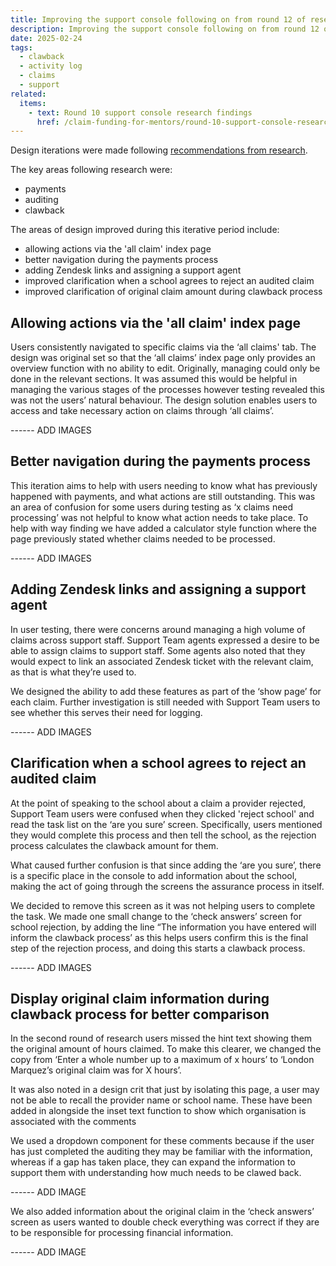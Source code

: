 ```yaml
---
title: Improving the support console following on from round 12 of research with support agents
description: Improving the support console following on from round 12 of research with support agents
date: 2025-02-24
tags:
  - clawback
  - activity log
  - claims
  - support
related:
  items:
    - text: Round 10 support console research findings
      href: /claim-funding-for-mentors/round-10-support-console-research-findings/
---
```


Design iterations were made following [recommendations from research](/claim-funding-for-mentors/round-12-support-console-research-findings/).

The key areas following research were:

- payments
- auditing
- clawback

The areas of design improved during this iterative period include:

- allowing actions via the 'all claim' index page
- better navigation during the payments process
- adding Zendesk links and assigning a support agent
- improved clarification when a school agrees to reject an audited claim
- improved clarification of original claim amount during clawback process

## Allowing actions via the 'all claim' index page

Users consistently navigated to specific claims via the ‘all claims' tab. The design was original set so that the ‘all claims’ index page only provides an overview function with no ability to edit. Originally, managing could only be done in the relevant sections. It was assumed this would be helpful in managing the various stages of the processes however testing revealed this was not the users’ natural behaviour. The design solution enables users to access and take necessary action on claims through ‘all claims’.

------ ADD IMAGES

## Better navigation during the payments process

This iteration aims to help with users needing to know what has previously happened with payments, and what actions are still outstanding. This was an area of confusion for some users during testing as ‘x claims need processing’ was not helpful to know what action needs to take place. To help with way finding we have added a calculator style function where the page previously stated whether claims needed to be processed.

------ ADD IMAGES

## Adding Zendesk links and assigning a support agent

In user testing, there were concerns around managing a high volume of claims across support staff. Support Team agents expressed a desire to be able to assign claims to support staff. Some agents also noted that they would expect to link an associated Zendesk ticket with the relevant claim, as that is what they’re used to.

We designed the ability to add these features as part of the ‘show page’ for each claim. Further investigation is still needed with Support Team users to see whether this serves their need for logging.

------ ADD IMAGES

## Clarification when a school agrees to reject an audited claim

At the point of speaking to the school about a claim a provider rejected, Support Team users were confused when they clicked 'reject school' and read the task list on the ‘are you sure’ screen. Specifically, users mentioned they would complete this process and then tell the school, as the rejection process calculates the clawback amount for them.

What caused further confusion is that since adding the ‘are you sure’, there is a specific place in the console to add information about the school, making the act of going through the screens the assurance process in itself.

We decided to remove this screen as it was not helping users to complete the task. We made one small change to the ‘check answers’ screen for school rejection, by adding the line “The information you have entered will inform the clawback process’ as this helps users confirm this is the final step of the rejection process, and doing this starts a clawback process.

------ ADD IMAGES

## Display original claim information during clawback process for better comparison

In the second round of research users missed the hint text showing them the original amount of hours claimed. To make this clearer, we changed the copy from ‘Enter a whole number up to a maximum of x hours’ to ‘London Marquez’s original claim was for X hours’.

It was also noted in a design crit that just by isolating this page, a user may not be able to recall the provider name or school name. These have been added in alongside the inset text function to show which organisation is associated with the comments

We used a dropdown component for these comments because if the user has just completed the auditing they may be familiar with the information, whereas if a gap has taken place, they can expand the information to support them with understanding how much needs to be clawed back.

------ ADD IMAGE

We also added information about the original claim in the ‘check answers’ screen as users wanted to double check everything was correct if they are to be responsible for processing financial information.

------ ADD IMAGE
